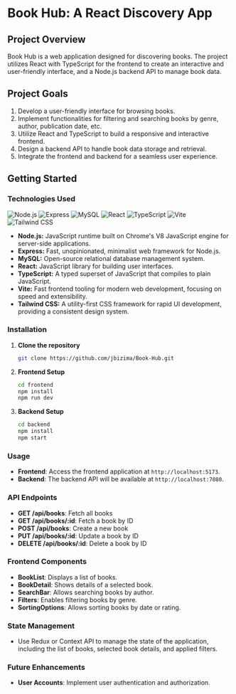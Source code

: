 # Book Hub: A React Discovery App

## Project Overview

Book Hub is a web application designed for discovering books. The project utilizes React with TypeScript for the frontend to create an interactive and user-friendly interface, and a Node.js backend API to manage book data. 

## Project Goals

1. Develop a user-friendly interface for browsing books.
2. Implement functionalities for filtering and searching books by genre, author, publication date, etc.
3. Utilize React and TypeScript to build a responsive and interactive frontend.
4. Design a backend API to handle book data storage and retrieval.
5. Integrate the frontend and backend for a seamless user experience.



## Getting Started

### Technologies Used

![Node.js](https://img.shields.io/badge/node.js-%2343853D.svg?style=for-the-badge&logo=node.js&logoColor=white)
![Express](https://img.shields.io/badge/express-%23404d59.svg?style=for-the-badge&logo=express&logoColor=%2361DAFB)
![MySQL](https://img.shields.io/badge/mysql-%2300f.svg?style=for-the-badge&logo=mysql&logoColor=white)
![React](https://img.shields.io/badge/react-%2361DAFB.svg?style=for-the-badge&logo=react&logoColor=white)
![TypeScript](https://img.shields.io/badge/typescript-%23007ACC.svg?style=for-the-badge&logo=typescript&logoColor=white)
![Vite](https://img.shields.io/badge/vite-%23007ACC.svg?style=for-the-badge&logo=vite&logoColor=white)
![Tailwind CSS](https://img.shields.io/badge/tailwindcss-%2338B2AC.svg?style=for-the-badge&logo=tailwind-css&logoColor=white)

- **Node.js:** JavaScript runtime built on Chrome's V8 JavaScript engine for server-side applications.
- **Express:** Fast, unopinionated, minimalist web framework for Node.js.
- **MySQL:** Open-source relational database management system.
- **React:** JavaScript library for building user interfaces.
- **TypeScript:** A typed superset of JavaScript that compiles to plain JavaScript.
- **Vite:** Fast frontend tooling for modern web development, focusing on speed and extensibility.
- **Tailwind CSS:** A utility-first CSS framework for rapid UI development, providing a consistent design system.

### Installation

1. **Clone the repository**
    ```bash
    git clone https://github.com/jbizima/Book-Hub.git
    ```

2. **Frontend Setup**
    ```bash
    cd frontend
    npm install
    npm run dev
    ```

3. **Backend Setup**
    ```bash
    cd backend
    npm install
    npm start
    ```

### Usage

- **Frontend**: Access the frontend application at `http://localhost:5173`.
- **Backend**: The backend API will be available at `http://localhost:7080`.

### API Endpoints

- **GET /api/books**: Fetch all books
- **GET /api/books/:id**: Fetch a book by ID
- **POST /api/books**: Create a new book
- **PUT /api/books/:id**: Update a book by ID
- **DELETE /api/books/:id**: Delete a book by ID

### Frontend Components

- **BookList**: Displays a list of books.
- **BookDetail**: Shows details of a selected book.
- **SearchBar**: Allows searching books by author.
- **Filters**: Enables filtering books by genre.
- **SortingOptions**: Allows sorting books by date or rating.

### State Management

- Use Redux or Context API to manage the state of the application, including the list of books, selected book details, and applied filters.

### Future Enhancements

- **User Accounts**: Implement user authentication and authorization.


